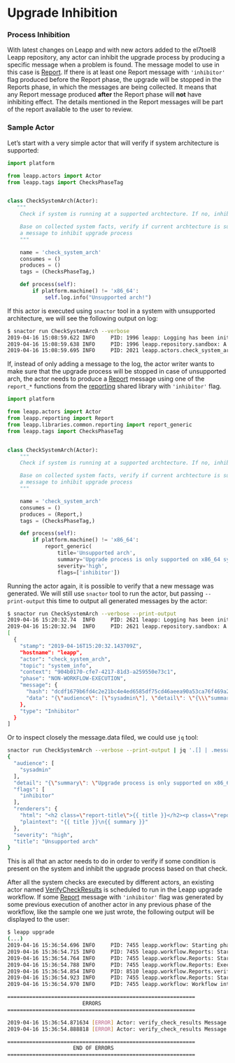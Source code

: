 # Upgrade Inhibition
### Process Inhibition
With latest changes on Leapp and with new actors added to the el7toel8 Leapp
repository, any actor can inhibit the upgrade process by producing a specific
message when a problem is found. The message model to use in this case is
[Report](https://leapp.readthedocs.io/en/latest/pydoc/leapp.reporting.html#leapp.reporting.Report).
If there is at least one Report message with `'inhibitor'` flag produced before
the Report phase, the upgrade will be stopped in the Reports phase, in which the
messages are being collected. It means that any Report message produced
**after** the Report phase will **not** have inhibiting effect. The details
mentioned in the Report messages will be part of the report available to the
user to review.


### Sample Actor
Let’s start with a very simple actor that will verify if system architecture is
supported:

```python
import platform

from leapp.actors import Actor
from leapp.tags import ChecksPhaseTag


class CheckSystemArch(Actor):
   """
    Check if system is running at a supported archtecture. If no, inhibit the upgrade process.

    Base on collected system facts, verify if current archtecture is supported, otherwise produces
    a message to inhibit upgrade process
    """

    name = 'check_system_arch'
    consumes = ()
    produces = ()
    tags = (ChecksPhaseTag,)

    def process(self):
        if platform.machine() != 'x86_64':
            self.log.info("Unsupported arch!")
```

If this actor is executed using `snactor` tool in a system with unsupported
architecture, we will see the following output on log:

```sh
$ snactor run CheckSystemArch --verbose
2019-04-16 15:08:59.622 INFO     PID: 1996 leapp: Logging has been initialized
2019-04-16 15:08:59.638 INFO     PID: 1996 leapp.repository.sandbox: A new repository 'sandbox' is initialized at /home/leapp/sandbox
2019-04-16 15:08:59.695 INFO     PID: 2021 leapp.actors.check_system_arch: Unsupported arch!
```

If, instead of only adding a message to the log, the actor writer wants to make
sure that the upgrade process will be stopped in case of unsupported arch, the
actor needs to produce a [Report](https://leapp.readthedocs.io/en/latest/pydoc/leapp.reporting.html#leapp.reporting.Report)
message using one of the `report_*` functions from the [reporting](https://github.com/oamg/leapp-repository/blob/master/repos/system_upgrade/el7toel8/libraries/reporting.py)
shared library with `'inhibitor'` flag.

```python
import platform

from leapp.actors import Actor
from leapp.reporting import Report
from leapp.libraries.common.reporting import report_generic
from leapp.tags import ChecksPhaseTag


class CheckSystemArch(Actor):
    """
    Check if system is running at a supported archtecture. If no, inhibit the upgrade process.

    Base on collected system facts, verify if current archtecture is supported, otherwise produces
    a message to inhibit upgrade process
    """

    name = 'check_system_arch'
    consumes = ()
    produces = (Report,)
    tags = (ChecksPhaseTag,)

    def process(self):
        if platform.machine() != 'x86_64':
            report_generic(
                title='Unsupported arch',
                summary='Upgrade process is only supported on x86_64 systems.',
                severity='high',
                flags=['inhibitor'])
```

Running the actor again, it is possible to verify that a new message was
generated. We will still use `snactor` tool to run the actor, but passing
`--print-output` this time to output all generated messages by the actor:

```sh
$ snactor run CheckSystemArch --verbose --print-output
2019-04-16 15:20:32.74  INFO     PID: 2621 leapp: Logging has been initialized
2019-04-16 15:20:32.94  INFO     PID: 2621 leapp.repository.sandbox: A new repository 'sandbox' is initialized at /home/leapp/sandbox
[
  {
    "stamp": "2019-04-16T15:20:32.143709Z",
    "hostname": "leapp",
    "actor": "check_system_arch",
    "topic": "system_info",
    "context": "904b0170-cfe7-4217-81d3-a259550e73c1",
    "phase": "NON-WORKFLOW-EXECUTION",
    "message": {
      "hash": "dcdf1679b6fd4c2e21bc4e4ed6585df75cd46aeea90a53ca76f469a2a1aa50d2",
      "data": "{\"audience\": [\"sysadmin\"], \"detail\": \"{\\\"summary\\\": \\\"Upgrade process is only supported on x86_64 systems.\\\"}\", \"flags\": [\"inhibitor\"], \"renderers\": {\"html\": \"<h2 class=\\\"report-title\\\">{{ title }}</h2><p class=\\\"report-summary\\\">{{ summary }}</p>\", \"plaintext\": \"{{ title }}\\n{{ summary }}\"}, \"severity\": \"high\", \"title\": \"Unsupported arch\"}"
    },
    "type": "Inhibitor"
  }
]
```

Or to inspect closely the message.data filed, we could use `jq` tool:
```sh
snactor run CheckSystemArch --verbose --print-output | jq '.[] | .message.data | fromjson'
{
  "audience": [
    "sysadmin"
  ],
  "detail": "{\"summary\": \"Upgrade process is only supported on x86_64 systems.\"}",
  "flags": [
    "inhibitor"
  ],
  "renderers": {
    "html": "<h2 class=\"report-title\">{{ title }}</h2><p class=\"report-summary\">{{ summary }}</p>",
    "plaintext": "{{ title }}\n{{ summary }}"
  },
  "severity": "high",
  "title": "Unsupported arch"
}
```

This is all that an actor needs to do in order to verify if some condition is
present on the system and inhibit the upgrade process based on that check.

After all the system checks are executed by different actors, an existing actor
named [VerifyCheckResults](https://github.com/oamg/leapp-repository/tree/master/repos/system_upgrade/el7toel8/actors/verifycheckresults)
is scheduled to run in the Leapp upgrade workflow. If some [Report](https://leapp.readthedocs.io/en/latest/pydoc/leapp.reporting.html#leapp.reporting.Report)
message with `'inhibitor'` flag was generated by some previous execution of
another actor in any previous phase of the workflow, like the sample one we just
wrote, the following output will be displayed to the user:

```sh
$ leapp upgrade
(...)
2019-04-16 15:36:54.696 INFO     PID: 7455 leapp.workflow: Starting phase Reports
2019-04-16 15:36:54.715 INFO     PID: 7455 leapp.workflow.Reports: Starting stage Before of phase Reports
2019-04-16 15:36:54.764 INFO     PID: 7455 leapp.workflow.Reports: Starting stage Main of phase Reports
2019-04-16 15:36:54.788 INFO     PID: 7455 leapp.workflow.Reports: Executing actor verify_check_results
2019-04-16 15:36:54.854 INFO     PID: 8510 leapp.workflow.Reports.verify_check_results: Generated report at /var/log/leapp-report.txt
2019-04-16 15:36:54.923 INFO     PID: 7455 leapp.workflow.Reports: Starting stage After of phase Reports
2019-04-16 15:36:54.970 INFO     PID: 7455 leapp.workflow: Workflow interrupted due to the FailPhase error policy

============================================================
                        ERRORS
============================================================

2019-04-16 15:36:54.871634 [ERROR] Actor: verify_check_results Message: Unsupported arch
2019-04-16 15:36:54.888818 [ERROR] Actor: verify_check_results Message: Ending process due to errors found during checks, see /var/log/leapp-report.txt for detailed report.

============================================================
                     END OF ERRORS
============================================================
```
